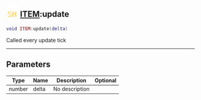 ## <img src="../../.gitbook/assets/shared.png" width="32" height="32" /> [ITEM](../item/README.md):update

```lua
void ITEM:update(delta)
```

Called every update tick

-----------------
## Parameters

| Type   | Name | Description | Optional |
| ------ | ---- | ----------- | -------: |
| number | delta | No description |  |
